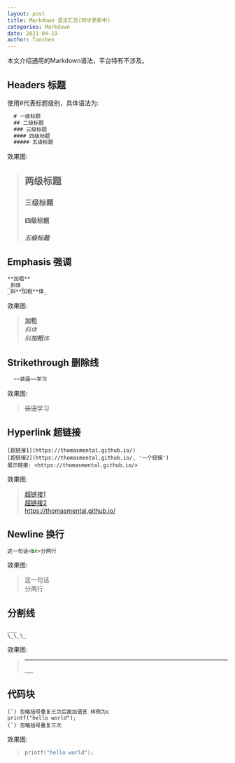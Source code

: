 ```yaml
---
layout: post
title: Markdown 语法汇总(同步更新中)
categories: Markdown
date: 2021-04-19
author: Taochen
---
```


本文介绍通用的Markdown语法，平台特有不涉及。

## Headers 标题

使用#代表标题级别，具体语法为: 

``` markdown
  # 一级标题
  ## 二级标题
  ### 三级标题
  #### 四级标题
  ##### 五级标题
```

效果图:

> ## 两级标题 
> ### 三级标题
> #### 四级标题
> ##### 五级标题


## Emphasis 强调

``` markdown
**加粗**
_斜体_
_斜**加粗**体_
```

效果图:

>**加粗** <br>
>_斜体_ <br>
>_斜**加粗**体_ <br>

## Strikethrough 删除线

``` markdown
  ~~装逼~~学习
```

效果图:

> ~~装逼~~学习

## Hyperlink 超链接

```
[超链接1](https://thomasmental.github.io/)
[超链接2](https://thomasmental.github.io/, '一个链接')
展示链接: <https://thomasmental.github.io/>
```

效果图:

>[超链接1](https://thomasmental.github.io/) <br>
>[超链接2](https://thomasmental.github.io/ '一个链接') <br>
><https://thomasmental.github.io/> <br>

## Newline 换行

``` markdown
这一句话<br>分两行
```

效果图:

>这一句话<br>分两行

## 分割线

```
___
\_\_\_
```

效果图:
>___
>\_\_\_

## 代码块
```
(`) 忽略括号重复三次后面加语言 样例为c
printf("hello world");
(`) 忽略括号重复三次
```

效果图: 
>``` c
>printf("hello world");
>```
